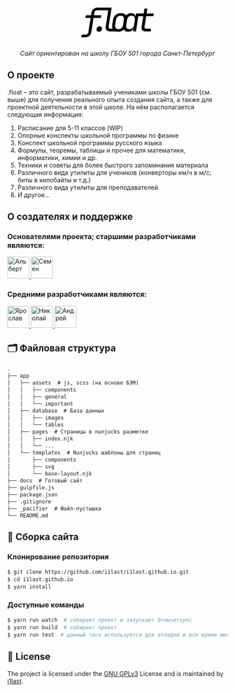 <h1 align="center" style="color: #B1E3B6 !important;">
    <img src="./.github/assets/logo-text.svg">
</h1>
<p align="center">
    <i align="center">Сайт ориентирован на школу ГБОУ 501 города Санкт-Петербург</i>
</p>

## О проекте
.float – это сайт, разрабатываемый учениками школы ГБОУ 501 (см. выше) для получения реального опыта создания сайта, а также для проектной деятельности в этой школе. На нём располагается следующая информация:
1. Расписание для 5-11 классов (WIP)
2. Опорные конспекты школьной программы по физике
3. Конспект школьной программы русского языка
4. Формулы, теоремы, таблицы и прочее для математики, информатики, химии и др.
5. Техники и советы для более быстрого запоминания материала
6. Различного вида утилиты для учеников (конверторы км/ч в м/с; биты в килобайты и т.д.)
7. Различного вида утилиты для преподавателей
8. И другое...

## О создателях и поддержке
### Основателями проекта; старшими разработчиками являются:
<a href="https://github.com/i1last">
    <img src="https://avatars.githubusercontent.com/u/90155905?v=4" title="Альберт" width="50" height="50">
</a>
<a href="https://github.com/Semvt">
    <img src="https://avatars.githubusercontent.com/u/93983380?v=4" title="Семен" width="50" height="50">
</a>

### Средними разработчиками являются:
<a href="https://github.com/Zlik12">
    <img src="https://avatars.githubusercontent.com/u/135515776?v=4" title="Ярослав" width="50" height="50">
</a>
<a href="https://github.com/GAY-SLAVE">
    <img src="https://avatars.githubusercontent.com/u/134802217?v=4" title="Николай" width="50" height="50">
</a>
<a href="https://github.com/andrix7777777">
    <img src="https://avatars.githubusercontent.com/u/71929141?v=4" title="Андрей" width="50" height="50">
</a>


## 🗂️ Файловая структура
```
.
├── app
│   ├── assets  # js, scss (на основе БЭМ)
│   │   ├── components
│   │   ├── general
│   │   └── important
│   ├── database  # База данных
│   │   ├── images
│   │   └── tables
│   ├── pages  # Страницы в nunjucks разметке
│   │   ├── index.njk
│   │   └── ...
│   └── templates  # Nunjucks шаблоны для страниц
│       ├── components
│       ├── svg
│       └── base-layout.njk
├── docs  # Готовый сайт
├── gulpfile.js
├── package.json
├── .gitignore
├── _pacifier  # Файл-пустышка
└── README.md
```


## 🤝 Сборка сайта
### Клонирование репозитория
```sh
$ git clone https://github.com/i1last/i1last.github.io.git
$ cd i1last.github.io
$ yarn install
```
### Доступные команды
```sh
$ yarn run watch  # собирает проект и запускает browsersync
$ yarn run build  # собирает проект
$ yarn run test  # данный таск используется для отладки и все время меняется (см. gulpfile.js)
```


## 📃 License

The project is licensed under the [GNU GPLv3](https://github.com/i1last/i1last.github.io/blob/main/LICENSE) License and is maintained by [i1last](https://github.com/i1last).
